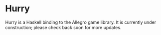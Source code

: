 Hurry
=====

Hurry is a Haskell binding to the Allegro game library. It is currently under construction; please check back soon for more updates.
